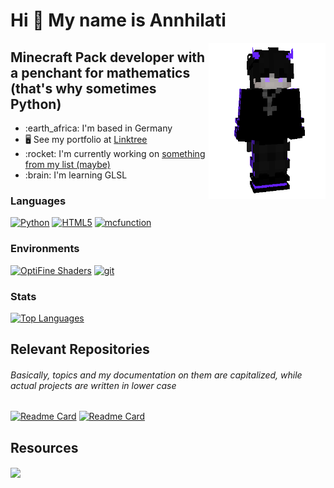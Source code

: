<h1 align="left">Hi 👋 My name is Annhilati</h1>
<a href="https://github.com/annhilati" target="_blank" rel="noreferrer"><img align="right" height="250" src="https://github.com/annhilati/annhilati/blob/main/github/assets/annhilati/Annhilati%20Minecraft%20Model.png" /></a>

Minecraft Pack developer with a penchant for mathematics <br> (that's why sometimes Python)
--------------------------------------------------------------------------------------


<ul>
    <li>:earth_africa: I'm based in Germany</li>
    <li>🖥️ See my portfolio at <a href="http://linktr.ee/annhilati">Linktree</a></li>
    <li>:rocket: I'm currently working on <a href="http://linktr.ee/annhilati">something from my list (maybe)</a></li>
    <li>:brain: I'm learning GLSL</li>
</ul>

<h3 align="left">Languages</h3>
<p align="left">
    <!--Python--> <a href="https://github.com/annhilati?tab=repositories&q=&type=&language=python&sort=" target="_blank" rel="noreferrer"><img src="https://raw.githubusercontent.com/danielcranney/readme-generator/main/public/icons/skills/python-colored.svg" width="40" height="40" alt="Python" /></a>
    <!--HTML--> <a href="#" target="_blank" rel="noreferrer"><img src="https://raw.githubusercontent.com/danielcranney/readme-generator/main/public/icons/skills/html5-colored.svg" width="40" height="40" alt="HTML5" /></a>
    <!--mcfunction--> <a href="https://github.com/annhilati?tab=repositories&q=&type=&language=mcfunction&sort=" target="_blank" rel="noreferrer"><img src="https://arcensoth.gallerycdn.vsassets.io/extensions/arcensoth/language-mcfunction/0.18.0/1623524423579/Microsoft.VisualStudio.Services.Icons.Default" width="40" height="40" alt="mcfunction" /></a>
</p>

<h3 align="left">Environments</h3>
<p align="left">
    <!--OptiFine Shading--> <a href="https://github.com/sp614x/optifine/blob/master/OptiFineDoc/doc/shaders.txt" target="_blank" rel="noreferrer"><img src="https://strum355.gallerycdn.vsassets.io/extensions/strum355/vscode-mc-shader/0.9.9/1676220390105/Microsoft.VisualStudio.Services.Icons.Default" width="40" height="40" alt="OptiFine Shaders" /></a>
    <!--git--> <a href="https://git-scm.com" target="_blank" rel="noreferrer"><img src="https://der-linux-admin.de/wp-content/uploads/2017/11/git_logo-150x150.png" width="38" height="38" alt="git" /></a>
</p>

### Stats
[![Top Languages](https://github-readme-stats.vercel.app/api/top-langs/?username=annhilati&layout=compact&theme=dark&bg_color=161928&title_color=ffffff&text_color=ffffff&border_color=2A2630&langs_count=6&hide=JSON,INI)](https://github.com/annhilati)

## Relevant Repositories
###### Basically, topics and my documentation on them are capitalized, while actual projects are written in lower case
[![Readme Card](https://github-readme-stats.vercel.app/api/pin/?username=annhilati&repo=servertools-datapack&theme=dark&bg_color=161928&title_color=ffffff&text_color=ffffff&border_color=2A2630&description_lines_count=3)](https://github.com/annhilati/servertools-datapack/)
[![Readme Card](https://github-readme-stats.vercel.app/api/pin/?username=Annhilati&repo=lbd-shaders&theme=dark&bg_color=161928&title_color=ffffff&text_color=ffffff&border_color=2A2630&description_lines_count=3)](https://github.com/Annhilati/lbd-shaders)

## Resources
<a href="https://gist.github.com/annhilati/78c5b3eb6e71ba13760ef0eff38dce34"><img align="center" src="https://github-readme-stats.vercel.app/api/gist?id=78c5b3eb6e71ba13760ef0eff38dce34&theme=dark&bg_color=161928&title_color=ffffff&text_color=ffffff&border_color=2A2630&description_lines_count=3" /></a>
